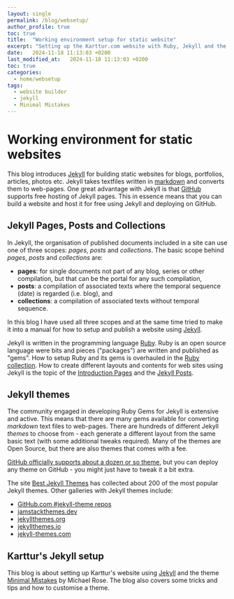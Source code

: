 ```yaml
---
layout: single
permalink: /blog/websetup/
author_profile: true
toc: true
title:  "Working environment setup for static website"
excerpt: "Setting up the Karttur.com website with Ruby, Jekyll and the theme Minimal mistakes."
date:   2024-11-18 11:13:03 +0200
last_modified_at:   2024-11-18 11:13:03 +0200
toc: true
categories:
  - home/websetup
tags:
  - website builder
  - jekyll
  - Minimal Mistakes
---
```


# Working environment for static websites

This blog introduces [Jekyll](https://jekyllrb.com) for building static websites for blogs, portfolios, articles, photos etc. Jekyll takes textfiles written in [markdown](https://www.markdownguide.org/getting-started/) and converts them to web-pages. One great advantage with Jekyll is that [GitHub](https://github.com) supports free hosting of Jekyll pages. This in essence means that you can build a website and host it for free using Jekyll and deploying on GitHub.

## Jekyll Pages, Posts and Collections

In Jekyll, the organisation of published documents included in a site can use one of three scopes: _pages_, _posts_ and _collections_. The basic scope behind _pages_, _posts_ and _collections_ are:

- **pages**: for single documents not part of any blog, series or other compilation, but that can be the portal for any such compilation,
- **posts**: a compilation of associated texts where the temporal sequence (date) is regarded (i.e. blog), and
- **collections**: a compilation of associated texts without temporal sequence.

In this blog I have used all three scopes and at the same time tried to make it into a manual for how to setup and publish a website using [Jekyll](https://jekyllrb.com).

Jekyll is written in the programming language [Ruby](https://www.ruby-lang.org/en/). Ruby is an open source language were bits and pieces ("packages") are written and published as "gems". How to setup Ruby and its gems is overhauled in the [Ruby collection](/websetup/ruby). How to create different layouts and contents for web sites using Jekyll is the topic of the [Introduction Pages](/websetup/jekyll/jekyllpages) and the [Jekyll Posts](/websetup/jekyll/jekyllposts).

## Jekyll themes

The community engaged in developing Ruby Gems for Jekyll is extensive and active. This means that there are many gems available for converting _markdown_ text files to web-pages. There are hundreds of different Jekyll _themes_ to choose from - each generate a different layout from the same basic text (with some additional tweaks required). Many of the themes are Open Source, but there are also themes that comes with a fee.

[GitHub officially supports about a dozen or so theme](https://pages.github.com/themes/), but you can deploy any theme on GitHub - you might just have to tweak it a bit extra.

The site [Best Jekyll Themes](https://www.bestjekyllthemes.com) has collected about 200 of the most popular Jekyll themes. Other galleries with Jekyll themes include:

- [GitHub.com #jekyll-theme repos](https://github.com/topics/jekyll-theme)
- [jamstackthemes.dev](https://jamstackthemes.dev/ssg/jekyll/)
- [jekyllthemes.org](http://jekyllthemes.org)
- [jekyllthemes.io](https://jekyllthemes.io)
- [jekyll-themes.com](https://jekyll-themes.com)

## Karttur's Jekyll setup

This blog is about setting up Karttur's website using [Jekyll](https://jekyllrb.com) and the theme [Minimal Mistakes](https://mmistakes.github.io/minimal-mistakes/) by Michael Rose. The blog also covers some tricks and tips and how to customise a theme.
